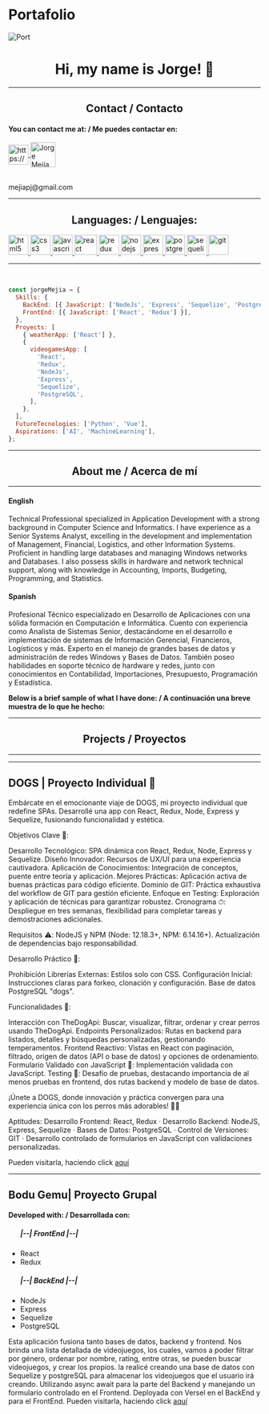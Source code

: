 # Portafolio
![Port](https://www.clarisoft.com/wp-content/uploads/2018/02/reactjs-and-nodejs-development-services.jpg)

<h1 align="center"> Hi, my name is Jorge! 👋 </h1>
<hr/>
<h2 align="center"> Contact / Contacto </h2>

<h4> You can contact me at: / Me puedes contactar en: </h4>

<div>
    <!-- <a href="https://www.linkedin.com/in/felipe-ciro-montoya/">
      <img align="center" src="https://www.vectorlogo.zone/logos/linkedin/linkedin-icon.svg" alt="Felipe Ciro LinkedIn Profile" height="40" width="40" />
      </a> -->
    <a href="https://api.whatsapp.com/send/?phone=51903015235&text&app_absent=0" target="_blank">
        <img align="center" src="https://www.vectorlogo.zone/logos/whatsapp/whatsapp-tile.svg" alt="https://wa.me               /+undefined573003400992?text=Hola%20Alejandro,%20soy%20" height="40" width="40" />
    </a>
    <a href="mailto:mejiapj@gmail.com">
     <img align="center" src="https://www.vectorlogo.zone/logos/gmail/gmail-icon.svg" alt="Jorge Mejía Gmail" height="50" width="50" />
     </a>
<div/>
<br/>
<p><label>mejiapj@gmail.com</label></p>
    
<hr/>
    
<h2 align="center">Languages: / Lenguajes: </h2>
<p align="left">
<a href="https://www.w3.org/html/" target="_blank"> <img src="https://upload.wikimedia.org/wikipedia/commons/thumb/3/38/HTML5_Badge.svg/600px-HTML5_Badge.svg.png" alt="html5" width="40" height="40"/> </a>
<a href="https://www.w3schools.com/css/" target="_blank"> <img src="https://cdn4.iconfinder.com/data/icons/social-media-logos-6/512/121-css3-512.png" alt="css3" width="40" height="40"/> </a>
<a href="https://developer.mozilla.org/en-US/docs/Web/JavaScript" target="_blank"> <img src="https://upload.wikimedia.org/wikipedia/commons/thumb/9/99/Unofficial_JavaScript_logo_2.svg/1024px-Unofficial_JavaScript_logo_2.svg.png" alt="javascript" width="40" height="40"/> </a> 
<a href="https://reactjs.org/" target="_blank"> <img src="https://seeklogo.com/images/R/react-logo-7B3CE81517-seeklogo.com.png" alt="react" width="45" height="40"/> </a> 
<a href="https://redux.js.org" target="_blank"> <img src="https://seeklogo.com/images/R/redux-logo-9CA6836C12-seeklogo.com.png" alt="redux" width="40" height="40"/> </a> 
<a href="https://nodejs.org" target="_blank"> <img src="https://www.vectorlogo.zone/logos/nodejs/nodejs-icon.svg" alt="nodejs" width= "40" height="40"/> </a>
<a href="https://expressjs.com" target="_blank"> <img src="https://www.vectorlogo.zone/logos/expressjs/expressjs-icon.svg" alt="express" width="40" height="40"/> </a> 
<a href="https://www.postgresql.org" target="_blank"> <img src="https://upload.wikimedia.org/wikipedia/commons/thumb/2/29/Postgresql_elephant.svg/1200px-Postgresql_elephant.svg.png" alt="postgresql" width="40" height="40"/> </a> 
<a href="https://sequelize.org" target="_blank"> <img src="https://www.vectorlogo.zone/logos/sequelizejs/sequelizejs-icon.svg" alt="sequelize" width="40" height="40"/> </a>
<a href="https://git-scm.com/" target="_blank"> <img src="https://www.vectorlogo.zone/logos/git-scm/git-scm-icon.svg" alt="git" width="40" height="40"/> </a>

<hr/>
<br/>

```js
const jorgeMejia = {
  Skills: {
    BackEnd: [{ JavaScript: ['NodeJs', 'Express', 'Sequelize', 'PostgreSQL'] }],
    FrontEnd: [{ JavaScript: ['React', 'Redux'] }],
  },
  Proyects: [
    { weatherApp: ['React'] },
    {
      videogamesApp: [
        'React',
        'Redux',
        'NodeJs',
        'Express',
        'Sequelize',
        'PostgreSQL',
      ],
    },
  ],
  FutureTecnologies: ['Python', 'Vue'],
  Aspirations: ['AI', 'MachineLearning'],
};
```

<hr/>
<h2 align="center">About me / Acerca de mí</h2>
<hr/>

<div>
  <h4>English</h4>
  <p>
Technical Professional specialized in Application Development with a strong background in Computer Science and Informatics. I have experience as a Senior Systems Analyst, excelling in the development and implementation of Management, Financial, Logistics, and other Information Systems. Proficient in handling large databases and managing Windows networks and Databases. I also possess skills in hardware and network technical support, along with knowledge in Accounting, Imports, Budgeting, Programming, and Statistics.      
  </p>
</div>

<div>
  <h4>Spanish</h4>
  <p>
Profesional Técnico especializado en Desarrollo de Aplicaciones con una sólida formación en Computación e Informática. Cuento con experiencia como Analista de Sistemas Senior, destacándome en el desarrollo e implementación de sistemas de Información Gerencial, Financieros, Logísticos y más. Experto en el manejo de grandes bases de datos y administración de redes Windows y Bases de Datos. También poseo habilidades en soporte técnico de hardware y redes, junto con conocimientos en Contabilidad, Importaciones, Presupuesto, Programación y Estadística.
  </p>
</div>

<strong> Below is a brief sample of what I have done: / A continuación una breve muestra de lo que he hecho:</strong>

<hr/>
<h2 align="center">Projects / Proyectos</h2>

<hr/>

<!-- <h2> Weather App </h2>
<h4> Developed with: / Desarrollada con: </h4>
<ul>
  <h5>|--| FrontEnd |--|</h5>
    <li>React</li>
</ul>
<p>This was one of my first applications using REACT. In this App I learned how to use react-router-dom, in which you can search for different cities, it will show a short information and when you click on one of them, it will show you a more detailed info. You can also delete a city by means of the X on the corner.
    </p>
<p>Esta fue una de mis primeras aplicaciones utilizando REACT. En esta App aprendí a utilizar react-router-dom, en la que se pueden buscar diferentes ciudades, saldrá una corta información y al darle clic en alguna, le mostrará una info más detallada. Además pueden eliminar una ciudad por medio de la X de la equina.
    </p>
 -->
<hr/>

<h2>DOGS | Proyecto Individual 🐾</h2>

Embárcate en el emocionante viaje de DOGS, mi proyecto individual que redefine SPAs. Desarrollé una app con React, Redux, Node, Express y Sequelize, fusionando funcionalidad y estética.

Objetivos Clave 🎯:

Desarrollo Tecnológico: SPA dinámica con React, Redux, Node, Express y Sequelize.
Diseño Innovador: Recursos de UX/UI para una experiencia cautivadora.
Aplicación de Conocimientos: Integración de conceptos, puente entre teoría y aplicación.
Mejores Prácticas: Aplicación activa de buenas prácticas para código eficiente.
Dominio de GIT: Práctica exhaustiva del workflow de GIT para gestión eficiente.
Enfoque en Testing: Exploración y aplicación de técnicas para garantizar robustez.
Cronograma ⏱:
Despliegue en tres semanas, flexibilidad para completar tareas y demostraciones adicionales.

Requisitos ⚠️:
NodeJS y NPM (Node: 12.18.3+, NPM: 6.14.16+). Actualización de dependencias bajo responsabilidad.

Desarrollo Práctico 🚀:

Prohibición Librerías Externas: Estilos solo con CSS.
Configuración Inicial: Instrucciones claras para forkeo, clonación y configuración. Base de datos PostgreSQL "dogs".

Funcionalidades 🌟:

Interacción con TheDogApi: Buscar, visualizar, filtrar, ordenar y crear perros usando TheDogApi.
Endpoints Personalizados: Rutas en backend para listados, detalles y búsquedas personalizadas, gestionando temperamentos.
Frontend Reactivo: Vistas en React con paginación, filtrado, origen de datos (API o base de datos) y opciones de ordenamiento.
Formulario Validado con JavaScript 📝: Implementación validada con JavaScript.
Testing 🧪:
Desafío de pruebas, destacando importancia de al menos pruebas en frontend, dos rutas backend y modelo de base de datos.

¡Únete a DOGS, donde innovación y práctica convergen para una experiencia única con los perros más adorables! 🐶🚀

Aptitudes: Desarrollo Frontend: React, Redux · Desarrollo Backend: NodeJS, Express, Sequelize · Bases de Datos: PostgreSQL · Control de Versiones: GIT · Desarrollo controlado de formularios en JavaScript con validaciones personalizadas.

Pueden visitarla, haciendo click <a href="https://pi-dogs-main-client-b5300e5f923a.herokuapp.com">aquí</a>

<hr/>

<h2>Bodu Gemu| Proyecto Grupal</h2>

<h4> Developed with: / Desarrollada con: </h4>
<ul>
  <h5>|--| FrontEnd |--|</h5>
    <li>React</li>
    <li>Redux</li>
  <h5>|--| BackEnd |--|</h5>
    <li>NodeJs</li>
    <li>Express</li>
    <li>Sequelize</li>
    <li>PostgreSQL</li>
</ul>
    
Esta aplicación fusiona tanto bases de datos, backend y frontend. Nos brinda una lista detallada de videojuegos, los cuales, vamos a poder filtrar por género, ordenar por nombre, rating, entre otras, se pueden buscar videojuegos, y crear los propios. la realicé creando una base de datos con Sequelize y postgreSQL para almacenar los videojuegos que el usuario irá creando. Utilizando async await para la parte del Backend y manejando un formulario controlado en el Frontend.
Deployada con Versel en el BackEnd y para el FrontEnd. 
Pueden visitarla, haciendo click <a href="https://front-project-board-games.vercel.app">aquí</a>
